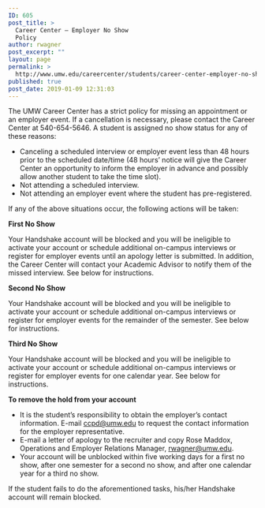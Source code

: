 ```yaml
---
ID: 605
post_title: >
  Career Center – Employer No Show
  Policy
author: rwagner
post_excerpt: ""
layout: page
permalink: >
  http://www.umw.edu/careercenter/students/career-center-employer-no-show-policy/
published: true
post_date: 2019-01-09 12:31:03
---
```

The UMW Career Center has a strict policy for missing an appointment or an employer event. If a cancellation is necessary, please contact the Career Center at 540-654-5646. A student is assigned no show status for any of these reasons:
<ul>
 	<li>Canceling a scheduled interview or employer event less than 48 hours prior to the scheduled date/time (48 hours’ notice will give the Career Center an opportunity to inform the employer in advance and possibly allow another student to take the time slot).</li>
 	<li>Not attending a scheduled interview.</li>
 	<li>Not attending an employer event where the student has pre-registered.</li>
</ul>
If any of the above situations occur, the following actions will be taken:

<strong>First No Show</strong>

Your Handshake account will be blocked and you will be ineligible to activate your account or schedule additional on-campus interviews or register for employer events until an apology letter is submitted. In addition, the Career Center will contact your Academic Advisor to notify them of the missed interview. See below for instructions.

<strong>Second No Show</strong>

Your Handshake account will be blocked and you will be ineligible to activate your account or schedule additional on-campus interviews or register for employer events for the remainder of the semester. See below for instructions.

<strong>Third No Show</strong>

Your Handshake account will be blocked and you will be ineligible to activate your account or schedule additional on-campus interviews or register for employer events for one calendar year. See below for instructions.

<strong>To remove the hold from your account</strong>
<ul>
 	<li>It is the student’s responsibility to obtain the employer’s contact information. E-mail <a href="mailto:ccpd@umw.edu">ccpd@umw.edu</a> to request the contact information for the employer representative.</li>
 	<li>E-mail a letter of apology to the recruiter and copy Rose Maddox, Operations and Employer Relations Manager, <a href="mailto:rwagner@umw.edu">rwagner@umw.edu</a>.</li>
 	<li>Your account will be unblocked within five working days for a first no show, after one semester for a second no show, and after one calendar year for a third no show.</li>
</ul>
If the student fails to do the aforementioned tasks, his/her Handshake account will remain blocked.